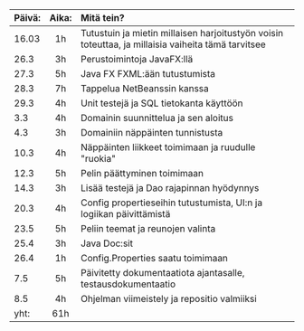 
| Päivä: | Aika: | Mitä tein? |
| :---         |     :---:      | :--- |
| 16.03             |  1h           |  Tutustuin ja mietin millaisen harjoitustyön voisin toteuttaa, ja millaisia vaiheita tämä tarvitsee  |       
| 26.3             |  3h           | Perustoimintoja JavaFX:llä            |
| 27.3              |   5h          |  Java FX FXML:ään tutustumista             |
| 28.3              |  7h           |  Tappelua NetBeanssin kanssa              |
| 29.3              |  4h           |  Unit testejä ja SQL tietokanta käyttöön          |
| 3.3               |   4h          |  Domainin suunnittelua ja sen aloitus              |
| 4.3               |   3h          |  Domainiin näppäinten tunnistusta              |
| 10.3               |   4h          |  Näppäinten liikkeet toimimaan ja ruudulle "ruokia"              |
| 12.3               |  5h           | Pelin päättyminen toimimaan              |
| 14.3              |  3h           | Lisää testejä ja Dao rajapinnan hyödynnys               |
| 20.3               |  4h           | Config propertieseihin tutustumista, UI:n ja logiikan päivittämistä               |
| 23.5               | 5h            | Peliin teemat ja reunojen valinta               |
| 25.4               | 3h            | Java Doc:sit                                 |
| 26.4               | 1h            | Config.Properties saatu toimimaan            |
| 7.5                   |   5h            | Päivitetty dokumentaatiota ajantasalle, testausdokumentaatio |                                           
| 8.5                  | 4h              | Ohjelman viimeistely ja repositio valmiiksi                                             |
| yht:               |  61h           |                |

